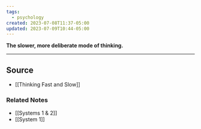 ```yaml
---
tags:
  - psychology
created: 2023-07-08T11:37-05:00
updated: 2023-07-09T10:44-05:00
---
```

**The slower, more deliberate mode of thinking.**

---

## Source
- [[Thinking Fast and Slow]]

### Related Notes
- [[Systems 1 & 2]]
- [[System 1]]